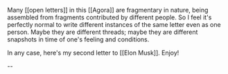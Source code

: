 Many [[open letters]] in this [[Agora]] are fragmentary in nature, being assembled from fragments contributed by different people. So I feel it's perfectly normal to write different instances of the same letter even as one person. Maybe they are different threads; maybe they are different snapshots in time of one's feeling and conditions.

In any case, here's my second letter to [[Elon Musk]]. Enjoy!

--


